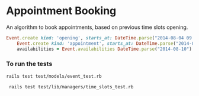# Appointment Booking

An algorithm to book appointments, based on previous time slots opening.

```ruby
Event.create kind: 'opening', starts_at: DateTime.parse("2014-08-04 09:30"), ends_at: DateTime.parse("2014-08-04 12:30"), weekly_recurring: true
    Event.create kind: 'appointment', starts_at: DateTime.parse("2014-08-11 10:30"), ends_at: DateTime.parse("2014-08-11 11:30")
    availabilities = Event.availabilities DateTime.parse("2014-08-10")

 ```
 ### To run the tests

 ```bash
 rails test test/models/event_test.rb

  rails test test/lib/managers/time_slots_test.rb
  ```
